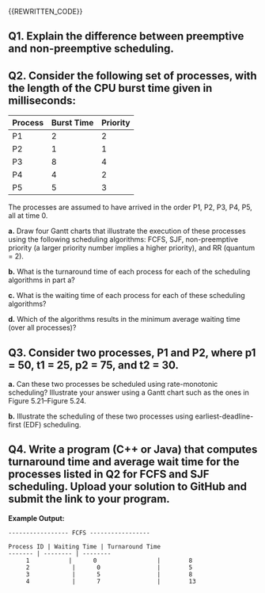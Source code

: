 {{REWRITTEN_CODE}}
## Q1. Explain the difference between preemptive and non-preemptive scheduling.

## Q2. Consider the following set of processes, with the length of the CPU burst time given in milliseconds:

| Process | Burst Time | Priority |
|---|---|---|
| P1 | 2 | 2 |
| P2 | 1 | 1 |
| P3 | 8 | 4 |
| P4 | 4 | 2 |
| P5 | 5 | 3 |

The processes are assumed to have arrived in the order P1, P2, P3, P4, P5, all at time 0.

**a.** Draw four Gantt charts that illustrate the execution of these processes using the following scheduling algorithms: FCFS, SJF, non-preemptive priority (a larger priority number implies a higher priority), and RR (quantum = 2).

**b.** What is the turnaround time of each process for each of the scheduling algorithms in part a?

**c.** What is the waiting time of each process for each of these scheduling algorithms?

**d.** Which of the algorithms results in the minimum average waiting time (over all processes)?

## Q3. Consider two processes, P1 and P2, where p1 = 50, t1 = 25, p2 = 75, and t2 = 30.

**a.** Can these two processes be scheduled using rate-monotonic scheduling? Illustrate your answer using a Gantt chart such as the ones in Figure 5.21–Figure 5.24.

**b.** Illustrate the scheduling of these two processes using earliest-deadline-first (EDF) scheduling.

## Q4. Write a program (C++ or Java) that computes turnaround time and average wait time for the processes listed in Q2 for FCFS and SJF scheduling. Upload your solution to GitHub and submit the link to your program.

**Example Output:**

```
----------------- FCFS -----------------

Process ID | Waiting Time | Turnaround Time
------- | -------- | --------
     1           |      0                 |        8    
     2            |      0                |        5    
     3            |      5                |        8    
     4            |      7                |        13
```
